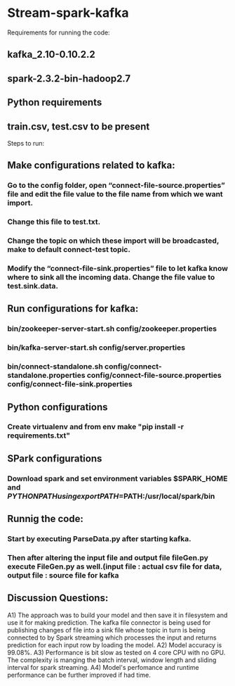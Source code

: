 # Stream-spark-kafka

Requirements for running the code:
## kafka_2.10-0.10.2.2
## spark-2.3.2-bin-hadoop2.7
## Python requirements
## train.csv, test.csv to be present 

Steps to run:
## Make configurations related to kafka:
  ### Go to the config folder, open “connect-file-source.properties” file and edit the file value to the file name from which we want import. 
  ### Change this file to test.txt.
  ### Change the topic on which these import will be broadcasted, make to default connect-test topic. 
  ### Modify the “connect-file-sink.properties” file to let kafka know where to sink all the incoming data. Change the file value to test.sink.data.
## Run configurations for kafka:
  ### bin/zookeeper-server-start.sh config/zookeeper.properties
  ### bin/kafka-server-start.sh config/server.properties
  ### bin/connect-standalone.sh config/connect-standalone.properties config/connect-file-source.properties config/connect-file-sink.properties
## Python configurations
  ### Create virtualenv and from env make "pip install -r requirements.txt"
## SPark configurations
  ### Download spark and set environment variables $SPARK_HOME and $PYTHONPATH using export PATH=$PATH:/usr/local/spark/bin

## Runnig the code:
  ### Start by executing ParseData.py after starting kafka.
  ### Then after altering the input file and output file fileGen.py execute FileGen.py as well.(input file : actual csv file for data, output file : source file for kafka



## Discussion Questions:
  A1) The approach was to build your model and then save it in filesystem and use it for making prediction. The kafka file connector is being used
      for publishing changes of file into a sink file whose topic in turn is being connected to by Spark streaming which processes the input and
      returns prediction for each input row by loading the model.
  A2) Model accuracy is 99.08%.
  A3) Performance is bit slow as tested on 4 core CPU with no GPU. The complexity is manging the batch interval, window length and sliding interval
  for spark streaming.
  A4) Model's perfomance and runtime performance can be further improved if had time.
